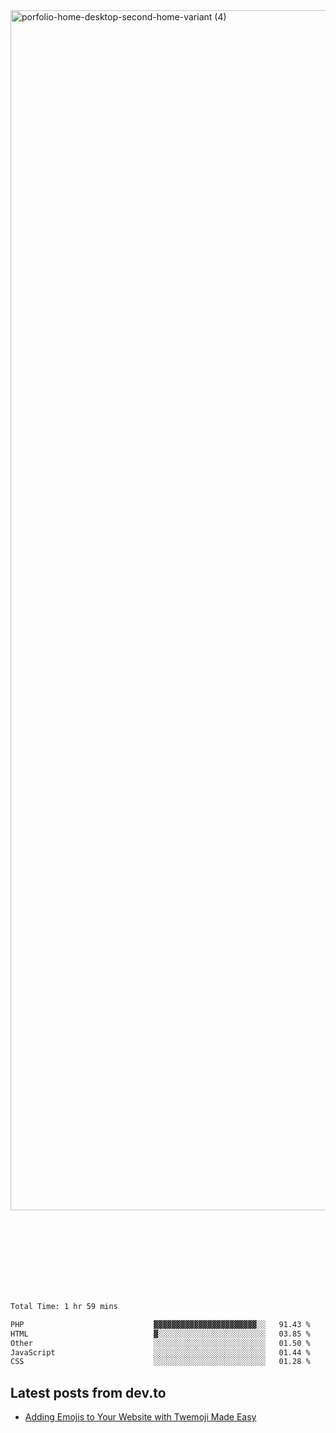 <img width="1920" alt="porfolio-home-desktop-second-home-variant (4)" src="https://user-images.githubusercontent.com/44812120/231556360-1ee1d327-1a45-4bda-a93d-dd32a34149e4.png">
 
 
 
 
 
 <br><br><br><br><br><br><br>
<!--START_SECTION:waka-->

```txt
Total Time: 1 hr 59 mins

PHP                             ▓▓▓▓▓▓▓▓▓▓▓▓▓▓▓▓▓▓▓▓▓▓▓░░   91.43 %
HTML                            ▓░░░░░░░░░░░░░░░░░░░░░░░░   03.85 %
Other                           ░░░░░░░░░░░░░░░░░░░░░░░░░   01.50 %
JavaScript                      ░░░░░░░░░░░░░░░░░░░░░░░░░   01.44 %
CSS                             ░░░░░░░░░░░░░░░░░░░░░░░░░   01.28 %
```

<!--END_SECTION:waka-->

## Latest posts from dev.to
<!-- MEDIUM-STORY-LIST:START -->
- [Adding Emojis to Your Website with Twemoji Made Easy](https://dev.to/danielsebesta/adding-emojis-to-your-website-with-twemoji-made-easy-mc8)
<!-- MEDIUM-STORY-LIST:END -->

